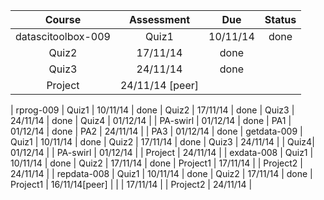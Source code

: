 Course | Assessment |  Due | Status
:-: | :-:|:-:|:-:
datascitoolbox-009 | Quiz1 | 10/11/14 | done
 | Quiz2 | 17/11/14 | done
 | Quiz3 | 24/11/14 | done
 | Project | 24/11/14 [peer] |
 |
 rprog-009 | Quiz1 | 10/11/14 | done
 | Quiz2 | 17/11/14 | done
 | Quiz3 | 24/11/14 | done
 | Quiz4 | 01/12/14 |
 | PA-swirl | 01/12/14 | done
 | PA1 | 01/12/14 | done 
 | PA2 | 24/11/14 | 
 | PA3 | 01/12/14 | done 
 |
 getdata-009 | Quiz1 | 10/11/14 | done
 | Quiz2 | 17/11/14 | done
 | Quiz3 | 24/11/14 | 
 | Quiz4| 01/12/14 | 
 | PA-swirl | 01/12/14 | 
 | Project | 24/11/14 |
 |
 exdata-008 | Quiz1 | 10/11/14 | done
 | Quiz2 | 17/11/14 | done
 | Project1 | 17/11/14 | 
 | Project2 | 24/11/14 | 
 |
 repdata-008 | Quiz1 | 10/11/14 | done
 | Quiz2 | 17/11/14 | done
 | Project1 | 16/11/14[peer] | 
 | | 17/11/14 | 
 | Project2 | 24/11/14 | 
 
